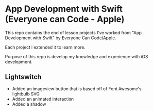 # App Development with Swift (Everyone can Code - Apple)
This repo contains the end of lesson projects I've worked from "App Development with Swift" by Everyone Can Code/Apple.

Each project I extended it to learn more.

Purpose of this repo is develop my knowledge and experience with iOS development.

## Lightswitch
* Added an imageview button that is based off of Font Awesome's lightbulb SVG
* Added an animated interaction
* Added a shadow
